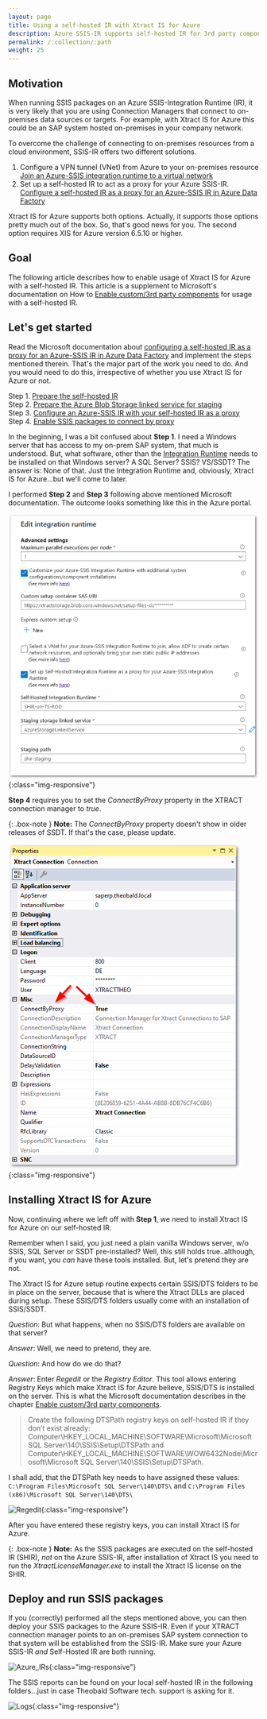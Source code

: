 ```yaml
---
layout: page
title: Using a self-hosted IR with Xtract IS for Azure
description: Azure SSIS-IR supports self-hosted IR for 3rd party components
permalink: /:collection/:path
weight: 25
---
```



## Motivation
When running SSIS packages on an Azure SSIS-Integration Runtime (IR), it is very likely that you are using Connection Managers that connect to on-premises data sources or targets. For example, with Xtract IS for Azure this could be an SAP system hosted on-premises in your company network.

To overcome the challenge of connecting to on-premises resources from a cloud environment, SSIS-IR offers two different solutions.

1. Configure a VPN tunnel (VNet) from Azure to your on-premises resource [Join an Azure-SSIS integration runtime to a virtual network](https://docs.microsoft.com/en-us/azure/data-factory/join-azure-ssis-integration-runtime-virtual-network)
2. Set up a self-hosted IR to act as a proxy for your Azure SSIS-IR. [Configure a self-hosted IR as a proxy for an Azure-SSIS IR in Azure Data Factory](https://docs.microsoft.com/en-us/azure/data-factory/self-hosted-integration-runtime-proxy-ssis)

Xtract IS for Azure supports both options. Actually, it supports those options pretty much out of the box. So, that's good news for you. The second option requires XIS for Azure version 6.5.10 or higher.

## Goal
The following article describes how to enable usage of Xtract IS for Azure with a self-hosted IR. This article is a supplement to Microsoft's documentation on How to [Enable custom/3rd party components](https://docs.microsoft.com/en-us/azure/data-factory/self-hosted-integration-runtime-proxy-ssis#enable-custom3rd-party-components) for usage with a self-hosted IR. 

## Let's get started
Read the Microsoft documentation about [configuring a self-hosted IR as a proxy for an Azure-SSIS IR in Azure Data Factory](https://docs.microsoft.com/en-us/azure/data-factory/self-hosted-integration-runtime-proxy-ssis) and implement the steps mentioned therein. That's the major part of the work you need to do. And you would need to do this, irrespective of whether you use Xtract IS for Azure or not.
 
Step 1. [Prepare the self-hosted IR](https://docs.microsoft.com/en-us/azure/data-factory/self-hosted-integration-runtime-proxy-ssis#prepare-the-self-hosted-ir) <br>
Step 2. [Prepare the Azure Blob Storage linked service for staging](https://docs.microsoft.com/en-us/azure/data-factory/self-hosted-integration-runtime-proxy-ssis#prepare-the-azure-blob-storage-linked-service-for-staging) <br>
Step 3. [Configure an Azure-SSIS IR with your self-hosted IR as a proxy](https://docs.microsoft.com/en-us/azure/data-factory/self-hosted-integration-runtime-proxy-ssis#configure-an-azure-ssis-ir-with-your-self-hosted-ir-as-a-proxy) <br>
Step 4. [Enable SSIS packages to connect by proxy](https://docs.microsoft.com/en-us/azure/data-factory/self-hosted-integration-runtime-proxy-ssis#enable-ssis-packages-to-connect-by-proxy) <br>

In the beginning, I was a bit confused about **Step 1**. I need a Windows server that has access to my on-prem SAP system, that much is understood. But, what software, other than the [Integration Runtime](https://www.microsoft.com/en-us/download/details.aspx?id=39717) needs to be installed on that Windows server? A SQL Server? SSIS? VS/SSDT? The answer is: None of that. Just the Integration Runtime and, obviously, Xtract IS for Azure...but we'll come to later.

I performed **Step 2** and **Step 3** following above mentioned Microsoft documentation. The outcome looks something like this in the Azure portal.
 
![Configure_SSIS-IR_for_SHIR](/img/contents/XISforAzure_SHIR_1.png){:class="img-responsive"}

**Step 4** requires you to set the *ConnectByProxy* property in the XTRACT connection manager to *true*.

{: .box-note }
**Note:** The *ConnectByProxy* property doesn't show in older releases of SSDT. If that's the case, please update.
 

![ConnectByProxy](/img/contents/XISforAzure_SHIR_proxy.png){:class="img-responsive"}


## Installing Xtract IS for Azure
Now, continuing where we left off with **Step 1**, we need to install Xtract IS for Azure on our self-hosted IR. 

Remember when I said, you just need a plain vanilla Windows server, w/o SSIS, SQL Server or SSDT pre-installed? Well, this still holds true..although, if you want, you *can* have these tools installed. But, let's pretend they are not.

The Xtract IS for Azure setup routine expects certain SSIS/DTS folders to be in place on the server, because that is where the Xtract DLLs are placed during setup. These SSIS/DTS folders usually come with an installation of SSIS/SSDT.

*Question*: But what happens, when no SSIS/DTS folders are available on that server?

*Answer*: Well, we need to pretend, they are. 

*Question*: And how do we do that?

*Answer*: Enter *Regedit* or the *Registry Editor*. This tool allows entering Registry Keys which make Xtract IS for Azure believe, SSIS/DTS is installed on the server. This is what the Microsoft documentation describes in the chapter [Enable custom/3rd party components](https://docs.microsoft.com/en-us/azure/data-factory/self-hosted-integration-runtime-proxy-ssis#enable-custom3rd-party-components).

>Create the following DTSPath registry keys on self-hosted IR if they don’t exist already: Computer\HKEY_LOCAL_MACHINE\SOFTWARE\Microsoft\Microsoft SQL Server\140\SSIS\Setup\DTSPath and Computer\HKEY_LOCAL_MACHINE\SOFTWARE\WOW6432Node\Microsoft\Microsoft SQL Server\140\SSIS\Setup\DTSPath.

I shall add, that the DTSPath key needs to have assigned these values:
```C:\Program Files\Microsoft SQL Server\140\DTS\``` and ```C:\Program Files (x86)\Microsoft SQL Server\140\DTS\``` 


![Regedit](/img/contents/XISforAzure_SHIR_regedit.png){:class="img-responsive"}

After you have entered these registry keys, you can install Xtract IS for Azure.

{: .box-note }
**Note:** As the SSIS packages are executed on the self-hosted IR (SHIR), *not* on the Azure SSIS-IR, after installation of Xtract IS you need to run the *XtractLicenseManager.exe* to install the Xtract IS license on the SHIR.


## Deploy and run SSIS packages
If you (correctly) performed all the steps mentioned above, you can then deploy your SSIS packages to the Azure SSIS-IR. Even if your XTRACT connection manager points to an on-premises SAP system connection to that system will be established from the SSIS-IR. Make sure your Azure SSIS-IR *and* Self-Hosted IR are both running.

![Azure_IRs](/img/contents/XISforAzure_SHIR_2.png){:class="img-responsive"}

The SSIS reports can be found on your local self-hosted IR in the following folders...just in case Theobald Software tech. support is asking for it.

![Logs](/img/contents/XISforAzure_SHIR_log.png){:class="img-responsive"}




